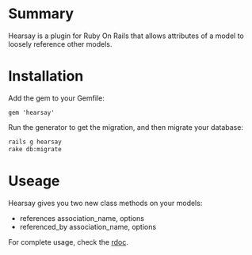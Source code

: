 # Summary

Hearsay is a plugin for Ruby On Rails that allows attributes of a model to loosely reference other models.

# Installation

Add the gem to your Gemfile:

```
gem 'hearsay'
```

Run the generator to get the migration, and then migrate your database:

```sh
rails g hearsay
rake db:migrate
```

# Useage

Hearsay gives you two new class methods on your models:

* references association_name, options
* referenced_by association_name, options

For complete usage, check the [rdoc](http://something-here.com/documentation).


